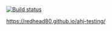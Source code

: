 [![Build status](https://ci.appveyor.com/api/projects/status/tnc6ifhp0e27rmqw/branch/master?svg=true)](https://ci.appveyor.com/project/Redhead80/ahj-testing/branch/master)

https://redhead80.github.io/ahj-testing/